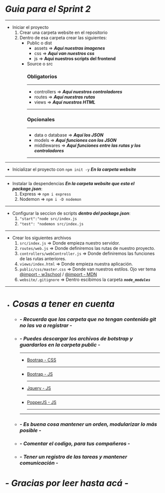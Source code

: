 # ***Guia para el Sprint 2***
___

+ Iniciar el proyecto
    1.  Crear una carpeta website en el repositorio
    2.  Dentro de esa carpeta crear las siguientes:
        + Public o dist
            + assets => ***Aquí nuestras imagenes***
            + css => ***Aquí van nuestros css***
            + js => **Aquí nuestros scripts del frontend**
        + Source o src
            ### Obligatorios
            ___
            + controllers => ***Aquí nuestros controladores***
            + routes => ***Aquí nuestras rutas***
            + views => ***Aquí nuestros HTML***
            ___
            ### Opcionales
            ___
            + data o database => ***Aquí los JSON***
            + models => ***Aquí funciones con los JSON***
            + middlewares => ***Aquí funciones entre las rutas y los controladores***
            ___
___
+   Inicializar el proyecto con ```npm init -y``` ***En la carpeta website***
___
+   Instalar la despendencias ***En la carpeta website que esta el package.json***:
    1.   Express => ```npm i express```
    2.   Nodemon => ```npm i -D nodemon```
___
+   Configurar la seccion de scripts ***dentro del package.json***:
    1. ``"start":"node src/index.js``
    2. ``"test": "nodemon src/index.js``
___
+   Crear los siguientes archivos
    1.  ``src/index.js`` => Donde empieza nuestro servidor.
    2.  ``routes/web.js`` => Donde definiremos las rutas de nuestro proyecto.
    3.  ``controllers/webController.js`` => Donde definiremos las funciones de las rutas anteriores.
    4.  ``views/index.html`` => Donde empieza nuestra aplicación.
    5.  ``public/css/master.css`` => Donde van nuestros estilos. Ojo ver tema [@import - w3school](https://www.w3schools.com/cssref/pr_import_rule.asp) / [@import - MDN](https://developer.mozilla.org/es/docs/Web/CSS/@import)
    6. ``website/.gitignore`` => Dentro escibimos la carpeta ***``node_modules``***
___
+   # ***Cosas a tener en cuenta*** 
    +   ### ***- Recuerda que las carpeta que no tengan contenido git no las va a registrar -***
    +   ### ***- Puedes descargar los archivos de botstrap y guardarlos en la carpeta public -***
        ___
        
        +   [Bootrap - CSS](https://stackpath.bootstrapcdn.com/bootstrap/4.4.1/css/bootstrap.css)
            ___

        +   [Bootrap - JS](https://stackpath.bootstrapcdn.com/bootstrap/4.4.1/js/bootstrap.js)
            ___

        +   [Jquery - JS](https://code.jquery.com/jquery-3.4.1.slim.js)
            ___

        +   [PopperJS - JS](https://cdn.jsdelivr.net/npm/popper.js@1.16.0/dist/umd/popper.js)
            ___
        ___
    +   ### ***- Es buena cosa mantener un orden, modularizar lo más posible -***
    +   ### ***- Comentar el codigo, para tus compañeros -***
    +   ### ***- Tener un registro de las tareas y mantener comunicación -***

# ***- Gracias por leer hasta acá -***
